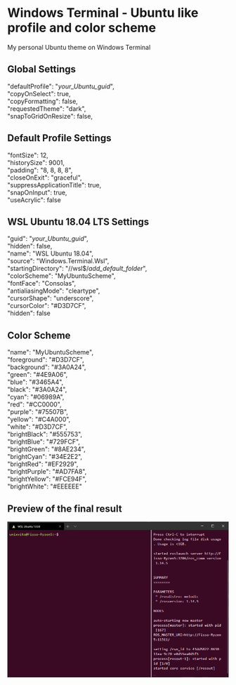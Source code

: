 # Windows Terminal - Ubuntu like profile and color scheme
My personal Ubuntu theme on Windows Terminal  

## Global Settings
"defaultProfile": "*your_Ubuntu_guid*",  
"copyOnSelect": true,  
"copyFormatting": false,  
"requestedTheme": "dark",  
"snapToGridOnResize": false,  

## Default Profile Settings
"fontSize": 12,  
"historySize": 9001,  
"padding": "8, 8, 8, 8",  
"closeOnExit": "graceful",  
"suppressApplicationTitle": true,  
"snapOnInput": true,  
"useAcrylic": false  

## WSL Ubuntu 18.04 LTS Settings
"guid": "*your_Ubuntu_guid*",  
"hidden": false,  
"name": "WSL Ubuntu 18.04",  
"source": "Windows.Terminal.Wsl",  
"startingDirectory": "//wsl$/*add_default_folder*",  
"colorScheme": "MyUbuntuScheme",  
"fontFace": "Consolas",  
"antialiasingMode": "cleartype",  
"cursorShape": "underscore",  
"cursorColor": "#D3D7CF",  
"hidden": false   

## Color Scheme
"name": "MyUbuntuScheme",  
"foreground": "#D3D7CF",  
"background": "#3A0A24",  
"green": "#4E9A06",  
"blue": "#3465A4",  
"black": "#3A0A24",  
"cyan": "#06989A",  
"red": "#CC0000",  
"purple": "#75507B",  
"yellow": "#C4A000",  
"white": "#D3D7CF",  
"brightBlack": "#555753",  
"brightBlue": "#729FCF",  
"brightGreen": "#8AE234",  
"brightCyan": "#34E2E2",  
"brightRed": "#EF2929",  
"brightPurple": "#AD7FA8",  
"brightYellow": "#FCE94F",  
"brightWhite": "#EEEEEE"  

## Preview of the final result  
![image info](WindowsTerminal_Preview.png)  